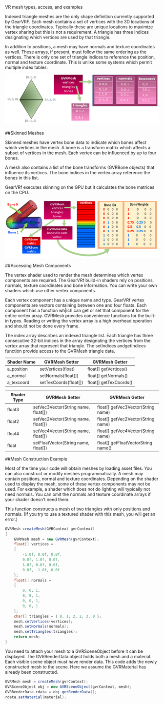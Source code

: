 VR mesh types, access, and examples

Indexed triangle meshes are the only shape definition currently supported by GearVRF. Each mesh contains a set of vertices with the 3D locations of the triangle coordinates. Typically these are unique locations to maximize vertex sharing but this is not a requirement. A triangle has three indices designating which vertices are used by that triangle.

In addition to positions, a mesh may have normals and texture coordinates as well. These arrays, if present, must follow the same ordering as the vertices. There is only one set of triangle indices to reference the position, normal and texture coordinate. This is unlike some systems which permit multiple index tables. 

![](/images/GVRf_Mesh.png)

##Skinned Meshes

Skinned meshes have vertex bone data to indicate which bones affect which vertices in the mesh. A bone is a transform matrix which affects a subset of vertices in the mesh. Each vertex can be influenced by up to four bones.

A mesh also contains a list of the bone transforms (GVRBone objects) that influence its vertices. The bone indices in the vertex array reference the bones in this list.

GearVRf executes skinning on the GPU but it calculates the bone matrices on the CPU.

![](/images/GVRf_Skinned_Mesh.png)

##Accessing Mesh Components

The vertex shader used to render the mesh determines which vertex components are required. The GearVRf build-in shaders rely on positions, normals, texture coordinates and bone information. You can write your own shaders which use other vertex components.

Each vertex component has a unique name and type. GearVRf vertex components are vectors containing between one and four floats. Each component has a function wh|ich can get or set that component for the entire vertex array. GVRMesh provides convenience functions for the built-in types. Reading or writing the vertex array is a high overhead operation and should not be done every frame.

The index array describes an indexed triangle list. Each triangle has three consecutive 32-bit indices in the array designating the vertices from the vertex array that represent that triangle. The setIndices andgetIndices function provide access to the GVRMesh triangle data.

|Shader Name| GVRMesh Setter| GVRMesh Getter|
|-----------|---------------|---------------|
|a_position |setVertices(float) |float[] getVertices()|
|a_normal |setNormals(float[]) |float[] getNormals()|
|a_texcoord |setTexCoords(float[]) |float[] getTexCoords()|


|Shader Type| GVRMesh Setter| GVRMesh Getter|
|-----------|---------------|---------------|
|float3 |setVec3Vector(String name, float[]) |float[] getVec3Vector(String name)|
|float2 |setVec2Vector(String name, float[]) |float[] getVec2Vector(String name)|
|float4 |setVec4Vector(String name, float[]) |float[] getVec4Vector(String name)|
|float |setFloatVector(String name, float[]) |float[] getFloatVectorString name()|

##Mesh Construction Example

Most of the time your code will obtain meshes by loading asset files. You can also construct or modify meshes programmatically. A mesh may contain positions, normal and texture coordinates. Depending on the shader used to display the mesh, some of these vertex components may not be used. For example, a shader which does not do lighting will typically not need normals. You can omit the normals and texture coordinate arrays if your shader doesn't need them.

This function constructs a mesh of two triangles with only positions and normals. (If you try to use a textured shader with this mesh, you will get an error.)

```java
GVRMesh createMesh(GVRContext gvrContext)
{
    GVRMesh mesh = new GVRMesh(gvrContext);
    float[] vertices =
    {
        -1.0f, 0.0f, 0.0f,
        0.0f, 1.0f, 0.0f,
        1.0f, 0.0f, 0.0f,
        0.0f, -1.0f, 0.0f
    };
    float[] normals =
    {
        0, 0, 1,
        0, 0, 1,
        0, 0, 1,
        0, 0, 1
    };
    char[] triangles = { 0, 1, 2, 2, 3, 0 };
    mesh.setVertices(vertices);
    mesh.setNormals(normals);
    mesh.setTriangles(triangles);
    return mesh;
}
```

You need to attach your mesh to a GVRSceneObject before it can be displayed. The GVRRenderData object holds both a mesh and a material. Each visible scene object must have render data. This code adds the newly constructed mesh to the scene. Here we assume the GVRMaterial has already been constructed.

```java
GVRMesh mesh = createMesh(gvrContext);
GVRSceneObject obj = new GVRSceneObject(gvrContext, mesh);
GVRRenderData rdata = obj.getRenderData();
rdata.setMaterial(material);
```

